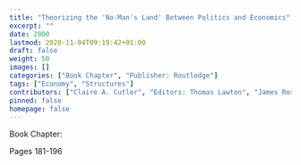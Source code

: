 ```yaml
---
title: "Theorizing the 'No-Man's Land' Between Politics and Economics"
excerpt: ""
date: 2000
lastmod: 2020-11-04T09:19:42+01:00
draft: false
weight: 50
images: []
categories: ["Book Chapter", "Publisher: Routledge"]
tags: ["Economy", "Structures"]
contributors: ["Claire A. Cutler", "Editors: Thomas Lawton", "James Rosenau", "Amy Verdun"]
pinned: false
homepage: false
---
```


Book Chapter: 

Pages 181-196

